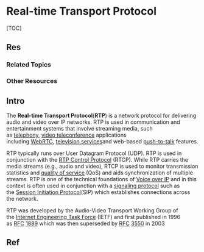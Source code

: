 # Real-time Transport Protocol

[TOC]



## Res
### Related Topics


### Other Resources



## Intro
The **Real-time Transport Protocol**(**RTP**) is a network protocol for delivering audio and video over IP networks. RTP is used in communication and entertainment systems that involve streaming media, such as [telephony](https://en.wikipedia.org/wiki/Telephony "Telephony"), [video teleconference](https://en.wikipedia.org/wiki/Video_teleconference "Video teleconference") applications including [WebRTC](https://en.wikipedia.org/wiki/WebRTC "WebRTC"), [television services](https://en.wikipedia.org/wiki/IPTV "IPTV")and web-based [push-to-talk](https://en.wikipedia.org/wiki/Push-to-talk "Push-to-talk") features.

RTP typically runs over User Datagram Protocol (UDP). RTP is used in conjunction with the [RTP Control Protocol](https://en.wikipedia.org/wiki/RTP_Control_Protocol "RTP Control Protocol") (RTCP). While RTP carries the media streams (e.g., audio and video), RTCP is used to monitor transmission statistics and [quality of service](https://en.wikipedia.org/wiki/Quality_of_service "Quality of service") (QoS) and aids synchronization of multiple streams. RTP is one of the technical foundations of [Voice over IP](https://en.wikipedia.org/wiki/Voice_over_IP "Voice over IP") and in this context is often used in conjunction with a [signaling protocol](https://en.wikipedia.org/wiki/Signaling_protocol "Signaling protocol") such as the [Session Initiation Protocol](https://en.wikipedia.org/wiki/Session_Initiation_Protocol "Session Initiation Protocol")(SIP) which establishes connections across the network.

RTP was developed by the Audio-Video Transport Working Group of the [Internet Engineering Task Force](https://en.wikipedia.org/wiki/Internet_Engineering_Task_Force "Internet Engineering Task Force") (IETF) and first published in 1996 as [RFC](https://en.wikipedia.org/wiki/RFC_(identifier) "RFC (identifier)") [1889](https://datatracker.ietf.org/doc/html/rfc1889) which was then superseded by [RFC](https://en.wikipedia.org/wiki/RFC_(identifier) "RFC (identifier)") [3550](https://datatracker.ietf.org/doc/html/rfc3550) in 2003



## Ref
[Real-time Transport Protocol | Wikipedia]: https://en.wikipedia.org/wiki/Real-time_Transport_Protocol



